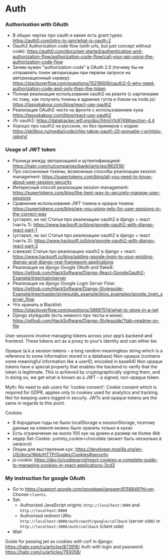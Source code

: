 # Auth

### Authorixation with OAuth

- В общих чертах про oauth и какие есть grant types: <https://auth0.com/intro-to-iam/what-is-oauth-2>
- Oauth2 Authorization code flow (with urls, but just concept without code): <https://auth0.com/docs/get-started/authentication-and-authorization-flow/authorization-code-flow/call-your-api-using-the-authorization-code-flow>
- Зачем нужен "authorization-code" в OAuth 2.0 (почему бы не отправлять токен авторизации при первом запросе на авторизационный сервер): <https://stackoverflow.com/questions/15219006/oauth2-0-why-need-authorization-code-and-only-then-the-token>
- Полная реализация использования oauth2 на реакте (с картинками по тому, как получать токены в админке гугла и бэком на node.js): <https://tasoskakour.com/blog/react-use-oauth2>
- Реализация OAuth2 чисто на фронте с использованием хука: <https://tasoskakour.com/blog/react-use-oauth2>
- rfc oauth2: <https://datatracker.ietf.org/doc/html/rfc6749#section-4.4>
- Хорошо про oauth2 на русском, но без примеров с кодом: <https://skillbox.ru/media/code/chto-takoe-oauth-20-ponyatie-i-printsip-raboty/>


### Usage of JWT token

- Разница между авторизацией и аутентификацией: <https://habr.com/ru/companies/banki/articles/862516/>
- Про сессионные токены, возможные способы реализации session management: <https://supertokens.com/blog/all-you-need-to-know-about-user-session-security>
- Интересный способ реализации session management: <https://supertokens.com/blog/the-best-way-to-securely-manage-user-sessions>
- Сравнение использования JWT токена и opaque токена: <https://supertokens.com/blog/are-you-using-jwts-for-user-sessions-in-the-correct-way>
- (устарел, но ок) Статья про реализацию oauth2 в django + react (часть 1): <https://www.hacksoft.io/blog/google-oauth2-with-django-react-part-1>
- (устарел, но ок) Статья про реализацию oauth2 в django + react (часть 2): <https://www.hacksoft.io/blog/google-oauth2-with-django-react-part-2>
- (свежая) Статья про реализацию oauth2 в django + react: <https://www.hacksoft.io/blog/adding-google-login-to-your-existing-django-and-django-rest-framework-applications>
- Реализация на django Google OAuth and flake8: https://github.com/HackSoftware/Django-React-GoogleOauth2-Example/tree/main/server
- Реализация на django Google Login Server Flow: https://github.com/HackSoftware/Django-Styleguide-Example/tree/master/styleguide_example/blog_examples/google_login_server_flow
- Что хранить в Blacklist: https://stackoverflow.com/questions/38897514/what-to-store-in-a-jwt
- Django styleguide (есть немного про тесты и моки): https://github.com/HackSoftware/Django-Styleguide/?tab=readme-ov-file

User sessions involve managing tokens across your app’s backend and frontend. These tokens act as a proxy to your’s identity and can either be:

Opaque (a.k.a session tokens – a long random meaningless string which is a reference to some information stored in a database)
Non-opaque (contains some meaningful information like a userID, encoded in base64)
Non opaque tokens have a special property that enables the backend to verify that the token is legitimate. This is achieved by cryptographically signing them, and in doing so, we get what is known as a JWT – a signed, non-opaque token.

Myth: No need to ask users for ‘cookie consent’: Cookie consent which is required for GDPR, applies only to cookies used for analytics and tracking. Not for keeping users logged in securly. JWTs and opaque tokens are the same in regards to this point.

Cookies

- В бородатые годы не было localStorage и sessionStorage, поэтому данные на клиенте можно было хранить только в куках
- Есть ограничение на около 100 кук на домен и размер не более 4kb
- хедер Set-Cookie: yummy_cookie=chocolate (может быть несколько в запросе)
- Опции для выставления кук: https://developer.mozilla.org/en-US/docs/Web/HTTP/Guides/Cookies#security
- js-cookie: https://dev.to/codeparrot/react-cookies-a-complete-guide-to-managing-cookies-in-react-applications-3cd3


### My instruction for google OAuth

- Go to <https://support.google.com/googleapi/answer/6158849?hl=en>. Choose `clients`.
- Set:
  - Authorized JavaScript origins: `http://localhost:3000` and `http://localhost:8000`
  - Authorized redirect URIs: `http://localhost:8000/auth/oauth/google/callback` (server side) or `http://localhost:3000/auth/callback` (client side)
- Wait

Guide for passing jwt as cookies with csrf in django: <https://habr.com/ru/articles/873918/>
Auth with login and password: <https://habr.com/ru/articles/793058/>
